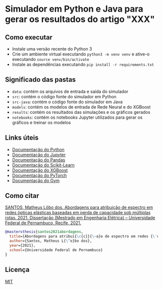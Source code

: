 # Simulador em Python e Java para gerar os resultados do artigo "XXX"

## Como executar
- Instale uma versão recente do Python 3
- Crie um ambiente virtual executando ```python3 -m venv venv``` e ative-o executando `source venv/bin/activate`
- Instale as dependências executando `pip install -r requirements.txt`

## Significado das pastas
- `data`: contém os arquivos de entrada e saída do simulador
- `src`: contém o código fonte do simulador em Python
- `src-java`: contém o código fonte do simulador em Java
- `models`: contém os modelos de entrada de Rede Neural e do XGBoost
- `results`: contém os resultados das simulações e os gráficos gerados
- `notebooks`: contém os notebooks Jupyter utilizados para gerar os gráficos e treinar os modelos

## Links úteis
- [Documentação do Python](https://docs.python.org/3/)
- [Documentação do Jupyter](https://jupyter.org/documentation)
- [Documentação do Pandas](https://pandas.pydata.org/docs/)
- [Documentação do Scikit-Learn](https://scikit-learn.org/stable/user_guide.html)
- [Documentação do XGBoost](https://xgboost.readthedocs.io/en/stable/)
- [Documentação do PyTorch](https://pytorch.org/docs/stable/index.html)
- [Documentação do Gym](https://gymnasium.farama.org/)

## Como citar
[SANTOS, Matheus Lôbo dos. Abordagens para atribuição de espectro em redes ópticas elásticas baseadas em perda de capacidade sob múltiplas rotas. 2021. Dissertação (Mestrado em Engenharia Elétrica) – Universidade Federal de Pernambuco, Recife, 2021.](https://repositorio.ufpe.br/handle/123456789/45594) 

```bibtex
@mastersthesis{santos2021abordagens,
  title={Abordagens para atribui{\c{c}}{\~a}o de espectro em redes {\'o}pticas el{\'a}sticas baseadas em perda de capacidade sob m{\'u}ltiplas rotas},
  author={Santos, Matheus L{\^o}bo dos},
  year={2021},
  school={Universidade Federal de Pernambuco}
}
```

## Licença
[MIT](LICENSE)


